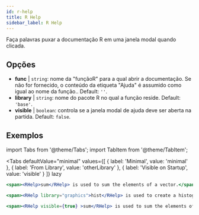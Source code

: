 ```yaml
---
id: r-help
title: R Help
sidebar_label: R Help
---
```


Faça palavras puxar a documentação R em uma janela modal quando clicada.

## Opções

* __func__ | `string`: nome da "funçãoR" para a qual abrir a documentação. Se não for fornecido, o conteúdo da etiqueta "Ajuda" é assumido como igual ao nome da função.. Default: `''`.
* __library__ | `string`: nome do pacote R no qual a função reside. Default: `'base'`.
* __visible__ | `boolean`: controla se a janela modal de ajuda deve ser aberta na partida. Default: `false`.


## Exemplos

import Tabs from '@theme/Tabs';
import TabItem from '@theme/TabItem';

<Tabs
    defaultValue="minimal"
    values={[
        { label: 'Minimal', value: 'minimal' },
        { label: 'From Library', value: 'otherLibrary' },
        { label: 'Visible on Startup', value: 'visible' }
    ]}
    lazy
>

<TabItem value="minimal" >

```jsx live
<span><RHelp>sum</RHelp> is used to sum the elements of a vector.</span>
```

</TabItem>

<TabItem value="otherLibrary" >

```jsx live
<span><RHelp library="graphics">hist</RHelp> is used to create a histogram.</span>
```

</TabItem>

<TabItem value="visible" >

```jsx live
<span><RHelp visible={true} >sum</RHelp> is used to sum the elements of a vector.</span>
```

</TabItem>

</Tabs>

